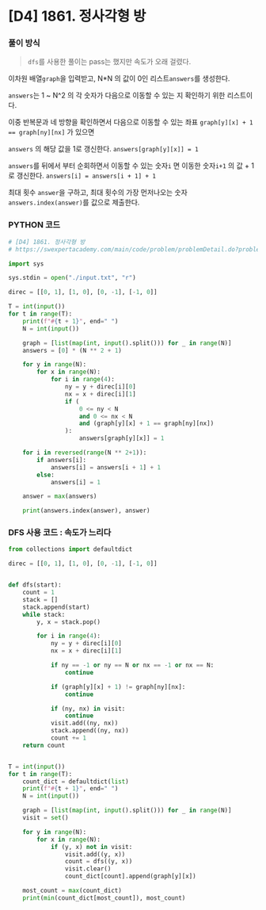 

# [D4] 1861. 정사각형 방

### 풀이 방식

>  `dfs`를 사용한 풀이는  pass는 했지만 속도가 오래 걸렸다.

이차원 배열`graph`을 입력받고, N*N 의 값이 0인 리스트`answers`를 생성한다. 

`answers`는 1 ~ N^2 의 각 숫자가 다음으로 이동할 수 있는 지 확인하기 위한 리스트이다.

이중 반복문과 네 방향을 확인하면서 다음으로 이동할 수 있는 좌표 `graph[y][x] + 1 == graph[ny][nx]` 가 있으면 

`answers` 의 해당 값을 1로 갱신한다. `answers[graph[y][x]] = 1`

`answers`를 뒤에서 부터 순회하면서 이동할 수 있는 숫자`i` 면 이동한 숫자`i+1` 의 값 + 1로 갱신한다. `answers[i] = answers[i + 1] + 1`

최대 횟수 `answer`을 구하고,  최대 횟수의 가장 먼저나오는 숫자`answers.index(answer)`를 값으로 제출한다.

### PYTHON 코드

```python
# [D4] 1861. 정사각형 방
# https://swexpertacademy.com/main/code/problem/problemDetail.do?problemLevel=4&contestProbId=AV5LtJYKDzsDFAXc&categoryId=AV5LtJYKDzsDFAXc&categoryType=CODE&problemTitle=&orderBy=PASS_RATE&selectCodeLang=PYTHON&select-1=4&pageSize=10&pageIndex=3

import sys

sys.stdin = open("./input.txt", "r") 

direc = [[0, 1], [1, 0], [0, -1], [-1, 0]]

T = int(input())
for t in range(T):
    print(f"#{t + 1}", end=" ")
    N = int(input())

    graph = [list(map(int, input().split())) for _ in range(N)]
    answers = [0] * (N ** 2 + 1)

    for y in range(N):
        for x in range(N):
            for i in range(4):
                ny = y + direc[i][0]
                nx = x + direc[i][1]
                if (
                    0 <= ny < N
                    and 0 <= nx < N
                    and (graph[y][x] + 1 == graph[ny][nx])
                ):
                    answers[graph[y][x]] = 1

    for i in reversed(range(N ** 2+1)):
        if answers[i]:
            answers[i] = answers[i + 1] + 1
        else:
            answers[i] = 1

    answer = max(answers)

    print(answers.index(answer), answer)
```

### DFS 사용 코드 : 속도가 느리다

```python
from collections import defaultdict

direc = [[0, 1], [1, 0], [0, -1], [-1, 0]]


def dfs(start):
    count = 1
    stack = []
    stack.append(start)
    while stack:
        y, x = stack.pop()

        for i in range(4):
            ny = y + direc[i][0]
            nx = x + direc[i][1]

            if ny == -1 or ny == N or nx == -1 or nx == N:
                continue

            if (graph[y][x] + 1) != graph[ny][nx]:
                continue

            if (ny, nx) in visit:
                continue
            visit.add((ny, nx))
            stack.append((ny, nx))
            count += 1
    return count


T = int(input())
for t in range(T):
    count_dict = defaultdict(list)
    print(f"#{t + 1}", end=" ")
    N = int(input())

    graph = [list(map(int, input().split())) for _ in range(N)]
    visit = set()

    for y in range(N):
        for x in range(N):
            if (y, x) not in visit:
                visit.add((y, x))
                count = dfs((y, x))
                visit.clear()
                count_dict[count].append(graph[y][x])

    most_count = max(count_dict)
    print(min(count_dict[most_count]), most_count)
```

